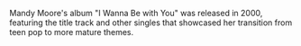 Mandy Moore's album "I Wanna Be with You" was released in 2000, featuring the title track and other singles that showcased her transition from teen pop to more mature themes.
